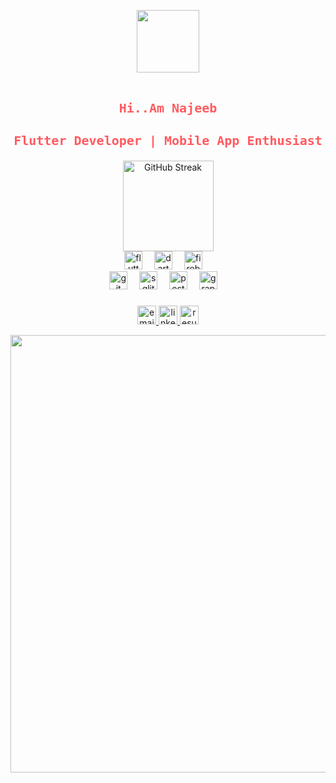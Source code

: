 <!-- Banner Image -->
<p align="center">
<img src="https://github.com/Anmol-Baranwal/Cool-GIFs-For-GitHub/assets/74038190/7b282ec6-fcc3-4600-90a7-2c3140549f58" width="100">
<br><br>
</p>

### 

<h2 align="center" style="font-family: 'Source Code Pro', monospace; font-size: 20px; color:#ff5a5f;">Hi..Am Najeeb</h2>
<h3 align="center" style="font-family: 'Source Code Pro', monospace; font-size: 20px; color:#ff5a5f;">Flutter Developer | Mobile App Enthusiast</h3>

<div align="center">
  <img src="https://github-readme-streak-stats.herokuapp.com/?user=najeebnaju512&theme=dark&background=0d1117&border=ff5a5f&stroke=ff5a5f&ring=ff5a5f&fire=ff5a5f&currStreakNum=ff5a5f&sideNums=ff5a5f&currStreakLabel=c9d1d9&sideLabels=c9d1d9" height="145" alt="GitHub Streak" />
</div>

<div align="center">
  <img src="https://cdn.jsdelivr.net/gh/devicons/devicon/icons/flutter/flutter-original.svg" height="29" alt="flutter logo" />
  <img width="11" />
  <img src="https://cdn.jsdelivr.net/gh/devicons/devicon/icons/dart/dart-original.svg" height="29" alt="dart logo" />
  <img width="11" />
  <img src="https://cdn.jsdelivr.net/gh/devicons/devicon/icons/firebase/firebase-plain.svg" height="29" alt="firebase logo" />
  <img width="11" />
</div>
<!-- Key Skills Section -->

<div align="center">
  <img src="https://cdn.jsdelivr.net/gh/devicons/devicon/icons/git/git-original.svg" height="29" alt="git logo" />
  <img width="11" />
  <img src="https://cdn.jsdelivr.net/gh/devicons/devicon/icons/sqlite/sqlite-original.svg" height="29" alt="sqlite logo" />
  <img width="11" />
  <img src="https://cdn.jsdelivr.net/gh/devicons/devicon/icons/postgresql/postgresql-original.svg" height="29" alt="postgresql logo" />
  <img width="11" />
  <img src="https://cdn.jsdelivr.net/gh/devicons/devicon/icons/graphql/graphql-plain.svg" height="29" alt="graphql logo" />
  <img width="11" />
</div>

### 

<div align="center">
  <a href="mailto:najeebnaju512@gmail.com" target="_blank">
    <img src="https://img.shields.io/static/v1?message=Email&logo=gmail&label=&color=0d1117&logoColor=ff5a5f&style=for-the-badge" height="30" alt="email logo" />
  </a>
  <a href="https://www.linkedin.com/in/muhammednajeebay/" target="_blank">
    <img src="https://img.shields.io/static/v1?message=LinkedIn&logo=linkedin&label=&color=0d1117&logoColor=ff5a5f&style=for-the-badge" height="30" alt="linkedin logo" />
  </a>
  <a href="https://drive.google.com/file/d/1QbySg9w5mVvfBI4eDuP7TSZs_E1PzKoy/view?usp=sharing" target="_blank">
    <img src="https://img.shields.io/static/v1?message=Resume&logo=resume&label=&color=0d1117&logoColor=ff5a5f&style=for-the-badge" height="30" alt="resume logo" />
  </a>
</div>

<p align="center">
<img src="https://user-images.githubusercontent.com/74038190/212284100-561aa473-3905-4a80-b561-0d28506553ee.gif" width="700">
<br><br>
</p>
